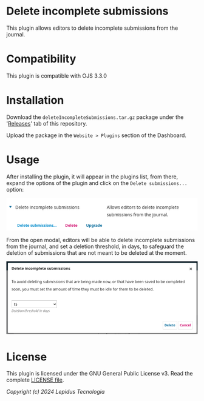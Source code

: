 # Delete incomplete submissions

This plugin allows editors to delete incomplete submissions from the journal.

# Compatibility

This plugin is compatible with OJS 3.3.0

# Installation

Download the `deleteIncompleteSubmissions.tar.gz` package under the '[Releases](https://github.com/lepidus/deleteIncompleteSubmissions/releases)' tab of this repository.

Upload the package in the `Website > Plugins` section of the Dashboard.

# Usage

After installing the plugin, it will appear in the plugins list, from there, expand the options of the plugin and click on the `Delete submissions...` option:

![](screenshots/plugin-options.png)

From the open modal, editors will be able to delete incomplete submissions from the journal, and set a deletion threshold, in days, to safeguard the deletion of submissions that are not meant to be deleted at the moment.

![](screenshots/delete-submissions-modal.png)

# License

This plugin is licensed under the GNU General Public License v3. Read the complete [LICENSE file](LICENSE).

*Copyright (c) 2024 Lepidus Tecnologia*

